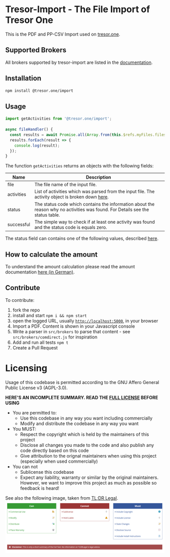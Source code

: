 # Tresor-Import - The File Import of Tresor One

This is the PDF and PP-CSV Import used on [tresor.one](https://tresor.one).

## Supported Brokers

All brokers supported by tresor-import are listed in the [documentation](docs/implementations.md).

## Installation

```bash
npm install @tresor.one/import
```

## Usage

```js
import getActivities from '@tresor.one/import';

async fileHandler() {
  const results = await Promise.all(Array.from(this.$refs.myFiles.files).map(getActivities));
  results.forEach(result => {
    console.log(result);
  });
}
```

The function `getActivities` returns an objects with the following fields:

| Name       | Description                                                                                                                    |
| ---------- | ------------------------------------------------------------------------------------------------------------------------------ |
| file       | The file name of the input file.                                                                                               |
| activities | List of activities which was parsed from the input file. The activity object is broken down [here](docs/activity.md).          |
| status     | The status code which contains the information about the reason why no activities was found. For Details see the status table. |
| successful | The simple way to check if at least one activity was found and the status code is equals zero.                                 |

The status field can contains one of the following values, described [here](docs/status_code.md).

## How to calculate the amount

To understand the amount calculation please read the amount documentation [here (in German)](docs/amount.md).

## Contribute

To contribute:

1. fork the repo
2. install and start `npm i && npm start`
3. open the logged URL, usually [`http://localhost:5000`](http://localhost:5000), in your browser
4. Import a PDF. Content is shown in your Javascript console
5. Write a parser in `src/brokers` to parse that content - see `src/brokers/comdirect.js` for inspiration
6. Add and run all tests `npm t`
7. Create a Pull Request

# Licensing

Usage of this codebase is permitted according to the GNU Affero General Public License v3 (AGPL-3.0).

**HERE'S AN INCOMPLETE SUMMARY. READ THE [FULL LICENSE](LICENSE) BEFORE USING**

- You are permitted to:
  - Use this codebase in any way you want including commercially
  - Modify and distribute the codebase in any way you want
- You MUST:
  - Respect the copyright which is held by the maintainers of this project
  - Disclose all changes you made to the code and also publish any code directly based on this code
  - Give attribution to the orignal maintainers when using this project (especially when used commercially)
- You can not
  - Sublicense this codebase
  - Expect any liability, warranty or similar by the original maintainers. However, we want to improve
    this project as much as possible so feedback is heard!

See also the following image, taken from [TL;DR Legal](https://www.tldrlegal.com/l/agpl3).
![apgl3 Overview from TL;DR Legal](docs/images/tldr_legal_apgl30.PNG)
